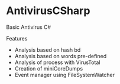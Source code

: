 # AntivirusCSharp
Basic Antivirus C#

Features

- Analysis based on hash bd
- Analysis based on words pre-defined
- Analysis of process with VirusTotal
- Creation of miniCoreDumps
- Event manager using FileSystemWatcher

